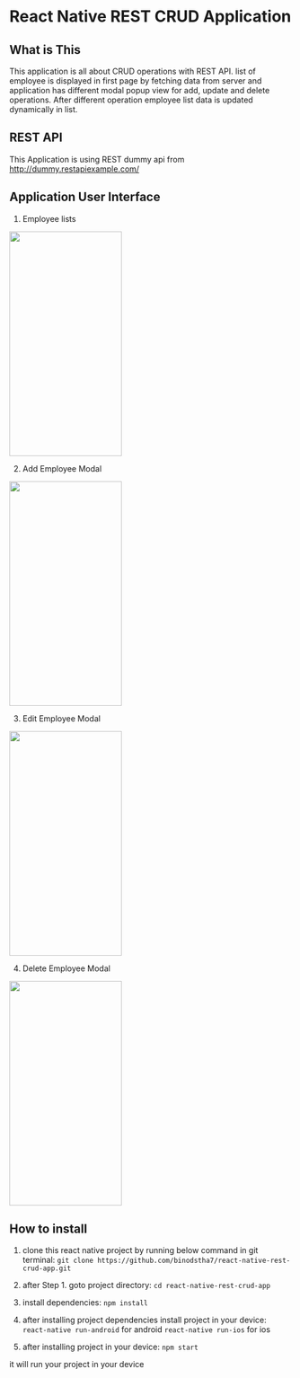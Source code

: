 # React Native REST CRUD Application

## What is This
This application is all about CRUD operations with REST API. list of employee is displayed in first page by fetching data from server and application has different modal popup view for add, update and delete operations. After different operation employee list data is updated dynamically in list.

## REST API
This Application is using REST dummy api from http://dummy.restapiexample.com/ 

## Application User Interface
1. Employee lists
<img src="https://github.com/binodstha7/react-native-rest-crud-app/blob/master/src/appimages/Screenshot_2019-05-30-13-01-37-663_com.crudrestapp.png" alt="" data-canonical-src="https://gyazo.com/eb5c5741b6a9a16c692170a41a49c858.png" width="200" height="400" />

2. Add Employee Modal
<img src="https://github.com/binodstha7/react-native-rest-crud-app/blob/master/src/appimages/Screenshot_2019-05-30-13-03-21-961_com.crudrestapp.png" alt="" data-canonical-src="https://gyazo.com/eb5c5741b6a9a16c692170a41a49c858.png" width="200" height="400" />

3. Edit Employee Modal
<img src="https://github.com/binodstha7/react-native-rest-crud-app/blob/master/src/appimages/Screenshot_2019-05-30-13-03-32-172_com.crudrestapp.png" alt="" data-canonical-src="https://gyazo.com/eb5c5741b6a9a16c692170a41a49c858.png" width="200" height="400" />

4. Delete Employee Modal
<img src="https://github.com/binodstha7/react-native-rest-crud-app/blob/master/src/appimages/Screenshot_2019-05-30-13-03-53-826_com.crudrestapp.png" alt="" data-canonical-src="https://gyazo.com/eb5c5741b6a9a16c692170a41a49c858.png" width="200" height="400" />


## How to install
1. clone this react native project by running below command in git terminal:
`git clone https://github.com/binodstha7/react-native-rest-crud-app.git`

2. after Step 1. goto project directory:
`cd react-native-rest-crud-app`

3. install dependencies:
`npm install`

4. after installing project dependencies install project in your device:
`react-native run-android` for android
`react-native run-ios` for ios

5. after installing project in your device:
`npm start`

it will run your project in your device
